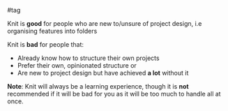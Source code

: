 #tag

Knit is **good** for people who are new to/unsure of project design, i.e organising features into folders

Knit is **bad** for people that:
- Already know how to structure their own projects
- Prefer their own, opinionated structure or
- Are new to project design but have achieved **a lot** without it

**Note**: Knit will always be a learning experience, though it is **not** recommended if it will be bad for you as it will be too much to handle all at once.